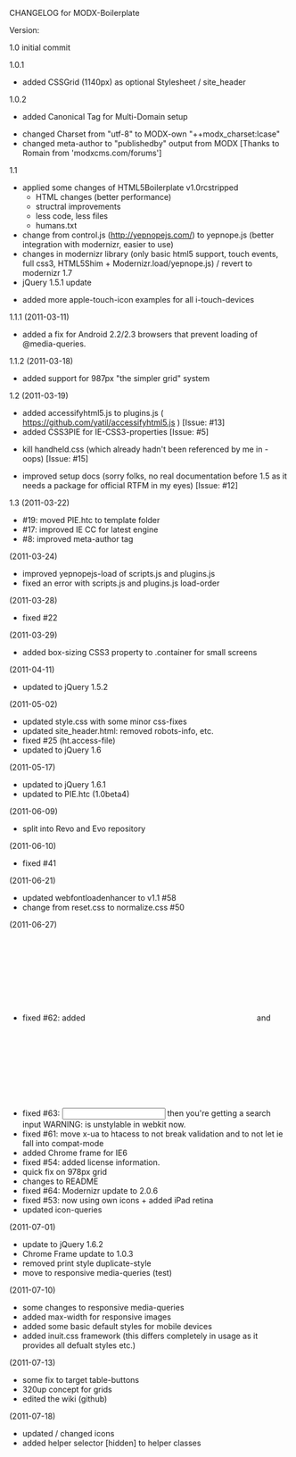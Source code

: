 CHANGELOG for MODX-Boilerplate


Version:

1.0		initial commit

1.0.1		
+ added CSSGrid (1140px) as optional Stylesheet / site_header

1.0.2
+ added Canonical Tag for Multi-Domain setup
* changed Charset from "utf-8" to MODX-own "++modx_charset:lcase"
* changed meta-author to "publishedby" output from MODX
[Thanks to Romain from 'modxcms.com/forums']

1.1
* applied some changes of HTML5Boilerplate v1.0rcstripped
	* HTML changes (better performance)
	* structral improvements 
	- less code, less files
	+ humans.txt
* change from control.js (http://yepnopejs.com/) to yepnope.js (better integration with modernizr, easier to use)
* changes in modernizr library (only basic html5 support, touch events, full css3, HTML5Shim + Modernizr.load/yepnope.js) / revert to modernizr 1.7
* jQuery 1.5.1 update
+ added more apple-touch-icon examples for all i-touch-devices

1.1.1 (2011-03-11)
* added a fix for Android 2.2/2.3 browsers that prevent loading of @media-queries.

1.1.2 (2011-03-18)
+ added support for 987px "the simpler grid" system

1.2 (2011-03-19)
+ added accessifyhtml5.js to plugins.js ( https://github.com/yatil/accessifyhtml5.js ) [Issue: #13]
+ added CSS3PIE for IE-CSS3-properties [Issue: #5]
- kill handheld.css (which already hadn't been referenced by me in <head> - oops) [Issue: #15]
* improved setup docs (sorry folks, no real documentation before 1.5 as it needs a package for official RTFM in my eyes) [Issue: #12]

1.3 (2011-03-22)
* #19: moved PIE.htc to template folder
* #17: improved IE CC for latest engine
* #8: improved meta-author tag

(2011-03-24)
* improved yepnopejs-load of scripts.js and plugins.js
* fixed an error with scripts.js and plugins.js load-order

(2011-03-28)
* fixed #22

(2011-03-29)
+ added box-sizing CSS3 property to .container for small screens

(2011-04-11)
* updated to jQuery 1.5.2

(2011-05-02)
* updated style.css with some minor css-fixes
* updated site_header.html: removed robots-info, etc.
* fixed #25 (ht.access-file)
* updated to jQuery 1.6

(2011-05-17)
* updated to jQuery 1.6.1
* updated to PIE.htc (1.0beta4)

(2011-06-09)
* split into Revo and Evo repository

(2011-06-10)
* fixed #41

(2011-06-21)
* updated webfontloadenhancer to v1.1 #58
* change from reset.css to normalize.css #50

(2011-06-27)
* fixed #62: added <svg> overflow fix for IE9 / Add {cursor:pointer} to <label> / Group <img> and <svg> rules in an 'embedded content' section of CSS file
* fixed #63: <input type=search> then you're getting a search input WARNING: is unstylable in webkit now.
* fixed #61: move x-ua to htacess to not break validation and to not let ie fall into compat-mode
* added Chrome frame for IE6
* fixed #54: added license information. 
* quick fix on 978px grid
* changes to README
* fixed #64: Modernizr update to 2.0.6
* fixed #53: now using own icons + added iPad retina
* updated icon-queries

(2011-07-01)
* update to jQuery 1.6.2
* Chrome Frame update to 1.0.3
* removed print style duplicate-style
* move to responsive media-queries (test)

(2011-07-10)
* some changes to responsive media-queries
* added max-width for responsive images
* added some basic default styles for mobile devices
* added inuit.css framework (this differs completely in usage as it provides all defualt styles etc.)

(2011-07-13)
* some fix to target table-buttons
* 320up concept for grids
* edited the wiki (github)

(2011-07-18)
* updated / changed icons
* added helper selector [hidden] to helper classes
